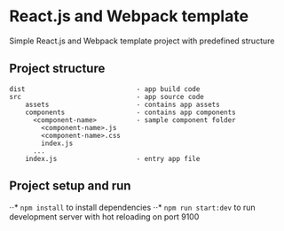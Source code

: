 # React.js and Webpack template

Simple React.js and Webpack template project with predefined structure

Project structure
-------------

```
dist                            - app build code
src                             - app source code
    assets                      - contains app assets
    components                  - contains app components
      <component-name>          - sample component folder
        <component-name>.js     
        <component-name>.css    
        index.js                
      ...
    index.js                    - entry app file
```

Project setup and run
-------------

⋅⋅* `npm install` to install dependencies
⋅⋅* `npm run start:dev` to run development server with hot reloading on port 9100
